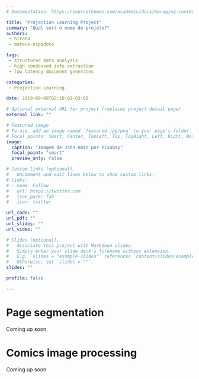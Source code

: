 ```yaml
---
# Documentation: https://sourcethemes.com/academic/docs/managing-content/

title: "Projection Learning Project"
summary: "Qual será o nome do projeto?"
authors:
 - hirata
 - mateus-espadoto

tags: 
 - structured data analysis
 - high condensed info extraction 
 - low latency document generatos

categories: 
 - Projection Learning

date: 2019-09-08T02:10:01-03:00

# Optional external URL for project (replaces project detail page).
external_link: ""

# Featured image
# To use, add an image named `featured.jpg/png` to your page's folder.
# Focal points: Smart, Center, TopLeft, Top, TopRight, Left, Right, BottomLeft, Bottom, BottomRight.
image:
  caption: "Imagem de John Hain por Pixabay"
  focal_point: "smart"
  preview_only: false

# Custom links (optional).
#   Uncomment and edit lines below to show custom links.
# links:
# - name: Follow
#   url: https://twitter.com
#   icon_pack: fab
#   icon: twitter

url_code: ""
url_pdf: ""
url_slides: ""
url_video: ""

# Slides (optional).
#   Associate this project with Markdown slides.
#   Simply enter your slide deck's filename without extension.
#   E.g. `slides = "example-slides"` references `content/slides/example-slides.md`.
#   Otherwise, set `slides = ""`.
slides: ""

profile: false

---
```


Page segmentation
=================

Coming up soon

Comics image processing
=======================
Coming up soon
